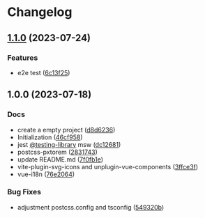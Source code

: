 # Changelog

## [1.1.0](https://github.com/tzuyi0817/coding-standards/compare/v1.0.0...v1.1.0) (2023-07-24)


### Features

* e2e test ([6c13f25](https://github.com/tzuyi0817/coding-standards/commit/6c13f2542cb123c2e07a209ffc88b3cb63cd5ba1))

## 1.0.0 (2023-07-18)


### Docs

* create a empty project ([d8d6236](https://github.com/tzuyi0817/coding-standards/commit/d8d6236941ed5476a00e5b7656994dfbda11b8ab))
* Initialization ([46cf958](https://github.com/tzuyi0817/coding-standards/commit/46cf9586648a7b184fc1ab40d551323010f54eda))
* jest [@testing-library](https://github.com/testing-library) msw ([dc12681](https://github.com/tzuyi0817/coding-standards/commit/dc12681bff4e300c088476ad1a271d8420eb849d))
* postcss-pxtorem ([2831743](https://github.com/tzuyi0817/coding-standards/commit/283174301523ac7f874a184d02dc4fe9e7fadb86))
* update README.md ([7f0fb1e](https://github.com/tzuyi0817/coding-standards/commit/7f0fb1e89d1ecf08073a6711de415d0b2bbeea2a))
* vite-plugin-svg-icons and unplugin-vue-components ([3ffce3f](https://github.com/tzuyi0817/coding-standards/commit/3ffce3f6585116937a93b6a5b809f1e0d9abf8b7))
* vue-i18n ([76e2064](https://github.com/tzuyi0817/coding-standards/commit/76e206486033d99834105dc8220ba3dedcf9fbce))


### Bug Fixes

* adjustment postcss.config and tsconfig ([549320b](https://github.com/tzuyi0817/coding-standards/commit/549320beade84bf3a0ebe371cab84278ff2f3396))
